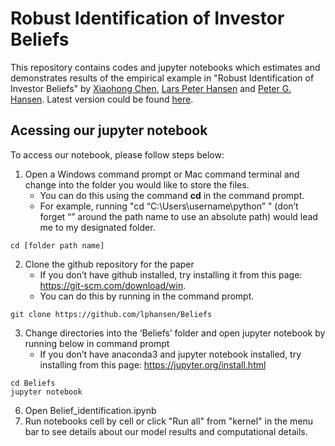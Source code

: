 
# Robust Identification of Investor Beliefs
This repository contains codes and jupyter notebooks which estimates and demonstrates results of the empirical example in "Robust Identification of Investor Beliefs" by [Xiaohong Chen][id1], [Lars Peter Hansen][id2] and [Peter G. Hansen][id3]. Latest version could be found [here][id4].

[id1]: https://economics.yale.edu/people/faculty/xiaohong-chen
[id2]: https://larspeterhansen.org/
[id3]: https://mitsloan.mit.edu/phd/students/peter-hansen
[id4]: https://larspeterhansen.org/research/papers/

## Acessing our jupyter notebook
To access our notebook, please follow steps below:
1.	Open a Windows command prompt or Mac command terminal and change into the folder you would like to store the files. 
    - You can do this using the command __cd__ in the command prompt.    
    - For example, running "cd “C:\Users\username\python” " (don’t forget “” around the path name to use an absolute path) would lead me to my designated folder.
```
cd [folder path name]
```
2.	Clone the github repository for the paper 
    - If you don’t have github installed, try installing it from this page: https://git-scm.com/download/win.
    - You can do this by running in the command prompt. 
```
git clone https://github.com/lphansen/Beliefs
```
3.	Change directories into the ‘Beliefs’ folder and open jupyter notebook by running below in command prompt
    - If you don’t have anaconda3 and jupyter notebook installed, try installing from this page: https://jupyter.org/install.html
```
cd Beliefs
jupyter notebook
```
6.	Open Belief_identification.ipynb
7.  Run notebooks cell by cell or click "Run all" from "kernel" in the menu bar to see details about our model results and computational details.   



